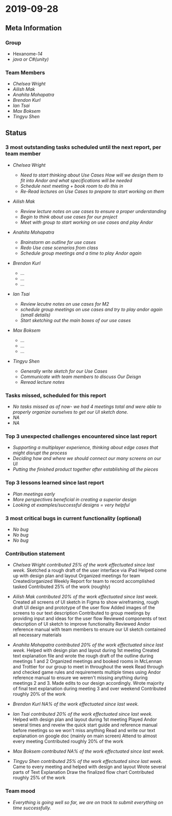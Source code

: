 # 2019-09-28

## Meta Information

### Group

 * Hexanome-*14*
 * *java or C#(unity)*

### Team Members

 * *Chelsea Wright*
 * *Ailish Mak*
 * *Anahita Mohapatra*
 * *Brendon Kurl*
 * *Ian Tsai*
 * *Max Boksem*
 * *Tingyu Shen*


## Status

### 3 most outstanding tasks scheduled until the next report, per team member

 * *Chelsea Wright*
   * *Need to start thinking about Use Cases 
           How will we design them to fit into Andor and what specifications will be needed*
   * *Schedule next meeting + book room to do this in*
   * *Re-Read lectures on Use Cases to prepare to start working on them*
 
 * *Ailish Mak*
   * *Review lecture notes on use cases to ensure a proper understanding*
   * *Begin to think about use cases for our project*
   * *Meet with group to start working on use cases and play Andor*
 
 * *Anahita Mohapatra*
   * *Brainstorm an outline for use cases*
   * *Redo Use case scenarios from class*
   * *Schedule group meetings and a time to play Andor again*
   
 * *Brendon Kurl*
   * *...*
   * *...*
   * *...*
   
 * *Ian Tsai*
   * *Review lecutre notes on use cases for M2*
   * *schedule group meetings on use cases and try to play andor again (small details)*
   * *Start sketching out the main boxes of our use cases*
   
 * *Max Boksem*
   * *...*
   * *...*
   * *...*
 
 * *Tingyu Shen*
   * *Generally write sketch for our Use Cases*
   * *Communicate with team members to discuss Our Deisgn*
   * *Reread lecture notes*
 
 
### Tasks missed, scheduled for this report

 * *No tasks missed as of now- we had 4 meetings total and were able to properly organize ourselves to get our UI sketch done.*
 * *NA*
 * *NA*

### Top 3 unexpected challenges encountered since last report

 * *Supporting a multiplayer experience, thinking about edge cases that might disrupt the process*
 * *Deciding how and where we should connect our many screens on our UI*
 * *Putting the finished product together after establishing all the pieces*

### Top 3 lessons learned since last report

 * *Plan meetings early*
 * *More perspectives beneficial in creating a superior design*
 * *Looking at examples/successful designs = very helpful*

### 3 most critical bugs in current functionality (optional)

 * *No bug*
 * *No bug*
 * *No bug*
 
### Contribution statement

 * *Chelsea Wright contributed 25% of the work effectuated since last week.*
     Sketched a rough draft of the user interface via iPad
     Helped come up with design plan and layout 
     Organized meetings for team 
     Created/organized Weekly Report for team to record accomplished tasked
     Contributed 25% of the work (roughly)
 * *Ailish Mak contributed 20% of the work effectuated since last week.*
    Created all screens of UI sketch in Figma to show wireframing, rough draft UI design and prototype of the user flow
    Added images of the screens to our text description
    Contributed to group meetings by providing input and ideas for the user flow
    Reviewed components of text description of UI sketch to improve functionality 
    Reviewed Andor reference manual with team members to ensure our UI sketch contained all necessary materials
     
 * *Anahita Mohapatra contributed 20% of the work effectuated since last week.*
     Helped with design plan and layout during 1st meeting
     Created text explanation file and wrote the rough draft of the outline during meetings 1 and 2
     Organized meetings and booked rooms in McLennan and Trottier for our group to meet in throughout the week
     Read through and checked game rules and requirements multiple times using Andor reference manual to ensure we weren't    missing anything during meetings 2 and 3. Made edits to our design accordingly. 
     Wrote majority of final text explanation during meeting 3 and over weekend
     Contributed roughly 20% of the work
 * *Brendon Kurl NA% of the work effectuated since last week.*
 
 * *Ian Tsai contributed 20% of the work effectuated since last week.*
     Helped with design plan and layout during 1st meeting
     Played Andor several times and reveiw the quick start guide and reference manual before meetings so we won't miss  anything
     Read and write our text explanation on google doc (mainly on main screen)
     Attend to almost every meeting
     Contributed roughly 20% of the work
 * *Max Boksem  contributed NA% of the work effectuated since last week.*
 
 * *Tingyu Shen  contributed 25% of the work effectuated since last week.*
     Came to every meeting and helped with design and layout
     Wrote several parts of Text Explanation
     Draw the finalized flow chart
     Contributed roughly 25% of the work


### Team mood

 * *Everything is going well so far, we are on track to submit everything on time successfully.*
